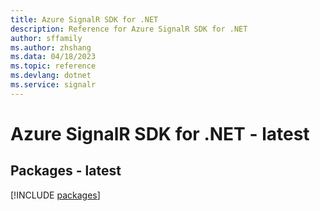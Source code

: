 ```yaml
---
title: Azure SignalR SDK for .NET
description: Reference for Azure SignalR SDK for .NET
author: sffamily
ms.author: zhshang
ms.data: 04/18/2023
ms.topic: reference
ms.devlang: dotnet
ms.service: signalr
---
```

# Azure SignalR SDK for .NET - latest
## Packages - latest
[!INCLUDE [packages](signalr-index.md)]